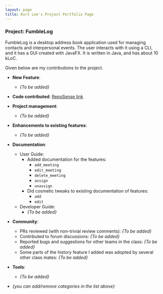 ```yaml
---
layout: page
title: Kurt Lee's Project Portfolio Page
---
```


### Project: FumbleLog

FumbleLog is a desktop address book application used for managing contacts and interpersonal events. The user interacts with it using a CLI, and it has a GUI created with JavaFX. It is written in Java, and has about 10 kLoC.

Given below are my contributions to the project.

* **New Feature**:
  * *{To be added}*

* **Code contributed**: [RepoSense link](https://nus-cs2103-ay2324s1.github.io/tp-dashboard/?search=kurtyjlee&breakdown=false&sort=groupTitle%20dsc&sortWithin=title&since=2023-09-22&timeframe=commit&mergegroup=&groupSelect=groupByRepos)

* **Project management**:
  * *{To be added}*

* **Enhancements to existing features**:
  * *{To be added}*

* **Documentation**:
  * User Guide:
    * Added documentation for the features:
      * `add_meeting`
      * `edit_meeting`
      * `delete_meeting`
      * `assign`
      * `unassign`
    * Did cosmetic tweaks to existing documentation of features:
      * `add`
      * `edit`
  * Developer Guide:
    * *{To be added}*

* **Community**:
  * PRs reviewed (with non-trivial review comments): *{To be added}*
  * Contributed to forum discussions: *{To be added}*
  * Reported bugs and suggestions for other teams in the class: *{To be added}*
  * Some parts of the history feature I added was adopted by several other class mates: *{To be added}*

* **Tools**:
  * *{To be added}*

* _{you can add/remove categories in the list above}_
